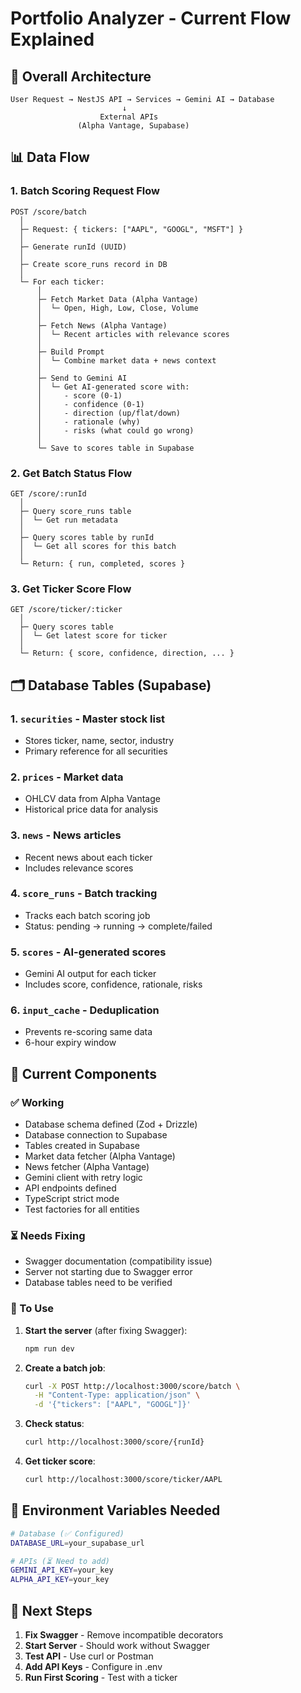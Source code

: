 # Portfolio Analyzer - Current Flow Explained

## 🎯 Overall Architecture

```
User Request → NestJS API → Services → Gemini AI → Database
                         ↓
                    External APIs
               (Alpha Vantage, Supabase)
```

## 📊 Data Flow

### 1. Batch Scoring Request Flow

```
POST /score/batch
  │
  ├─ Request: { tickers: ["AAPL", "GOOGL", "MSFT"] }
  │
  ├─ Generate runId (UUID)
  │
  ├─ Create score_runs record in DB
  │
  └─ For each ticker:
      │
      ├─ Fetch Market Data (Alpha Vantage)
      │  └─ Open, High, Low, Close, Volume
      │
      ├─ Fetch News (Alpha Vantage)
      │  └─ Recent articles with relevance scores
      │
      ├─ Build Prompt
      │  └─ Combine market data + news context
      │
      ├─ Send to Gemini AI
      │  └─ Get AI-generated score with:
      │     - score (0-1)
      │     - confidence (0-1)
      │     - direction (up/flat/down)
      │     - rationale (why)
      │     - risks (what could go wrong)
      │
      └─ Save to scores table in Supabase
```

### 2. Get Batch Status Flow

```
GET /score/:runId
  │
  ├─ Query score_runs table
  │  └─ Get run metadata
  │
  ├─ Query scores table by runId
  │  └─ Get all scores for this batch
  │
  └─ Return: { run, completed, scores }
```

### 3. Get Ticker Score Flow

```
GET /score/ticker/:ticker
  │
  ├─ Query scores table
  │  └─ Get latest score for ticker
  │
  └─ Return: { score, confidence, direction, ... }
```

## 🗂️ Database Tables (Supabase)

### 1. `securities` - Master stock list
- Stores ticker, name, sector, industry
- Primary reference for all securities

### 2. `prices` - Market data
- OHLCV data from Alpha Vantage
- Historical price data for analysis

### 3. `news` - News articles
- Recent news about each ticker
- Includes relevance scores

### 4. `score_runs` - Batch tracking
- Tracks each batch scoring job
- Status: pending → running → complete/failed

### 5. `scores` - AI-generated scores
- Gemini AI output for each ticker
- Includes score, confidence, rationale, risks

### 6. `input_cache` - Deduplication
- Prevents re-scoring same data
- 6-hour expiry window

## 🔧 Current Components

### ✅ Working
- Database schema defined (Zod + Drizzle)
- Database connection to Supabase
- Tables created in Supabase
- Market data fetcher (Alpha Vantage)
- News fetcher (Alpha Vantage)
- Gemini client with retry logic
- API endpoints defined
- TypeScript strict mode
- Test factories for all entities

### ⏳ Needs Fixing
- Swagger documentation (compatibility issue)
- Server not starting due to Swagger error
- Database tables need to be verified

### 🚀 To Use

1. **Start the server** (after fixing Swagger):
   ```bash
   npm run dev
   ```

2. **Create a batch job**:
   ```bash
   curl -X POST http://localhost:3000/score/batch \
     -H "Content-Type: application/json" \
     -d '{"tickers": ["AAPL", "GOOGL"]}'
   ```

3. **Check status**:
   ```bash
   curl http://localhost:3000/score/{runId}
   ```

4. **Get ticker score**:
   ```bash
   curl http://localhost:3000/score/ticker/AAPL
   ```

## 🔑 Environment Variables Needed

```bash
# Database (✅ Configured)
DATABASE_URL=your_supabase_url

# APIs (⏳ Need to add)
GEMINI_API_KEY=your_key
ALPHA_API_KEY=your_key
```

## 📝 Next Steps

1. **Fix Swagger** - Remove incompatible decorators
2. **Start Server** - Should work without Swagger
3. **Test API** - Use curl or Postman
4. **Add API Keys** - Configure in .env
5. **Run First Scoring** - Test with a ticker

